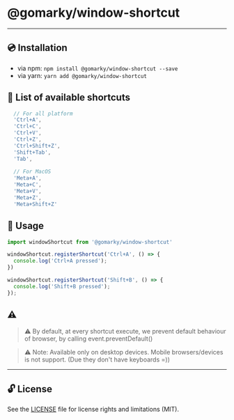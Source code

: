 # @gomarky/window-shortcut

---

## :cd: Installation

* via npm: `npm install @gomarky/window-shortcut --save`
* via yarn: `yarn add @gomarky/window-shortcut`

## :notebook: List of available shortcuts

```javascript
  // For all platform
  'Ctrl+A',
  'Ctrl+C',
  'Ctrl+V',
  'Ctrl+Z',
  'Ctrl+Shift+Z',
  'Shift+Tab',
  'Tab',
      
  // For MacOS
  'Meta+A',
  'Meta+C', 
  'Meta+V', 
  'Meta+Z', 
  'Meta+Shift+Z'
```

## :rocket: Usage

```javascript
import windowShortcut from '@gomarky/window-shortcut'

windowShortcut.registerShortcut('Ctrl+A', () => {
  console.log('Ctrl+A pressed');
})

windowShortcut.registerShortcut('Shift+B', () => {
  console.log('Shift+B pressed');
});
```

## :warning:

> ⚠️ By default, at every shortcut execute, we prevent default behaviour of browser, by calling event.preventDefault()

> ⚠️ Note: Available only on desktop devices. Mobile browsers/devices is not support. (Due they don't have keyboards =))
---

## 🔓 License

See the [LICENSE](LICENSE.md) file for license rights and limitations (MIT).
